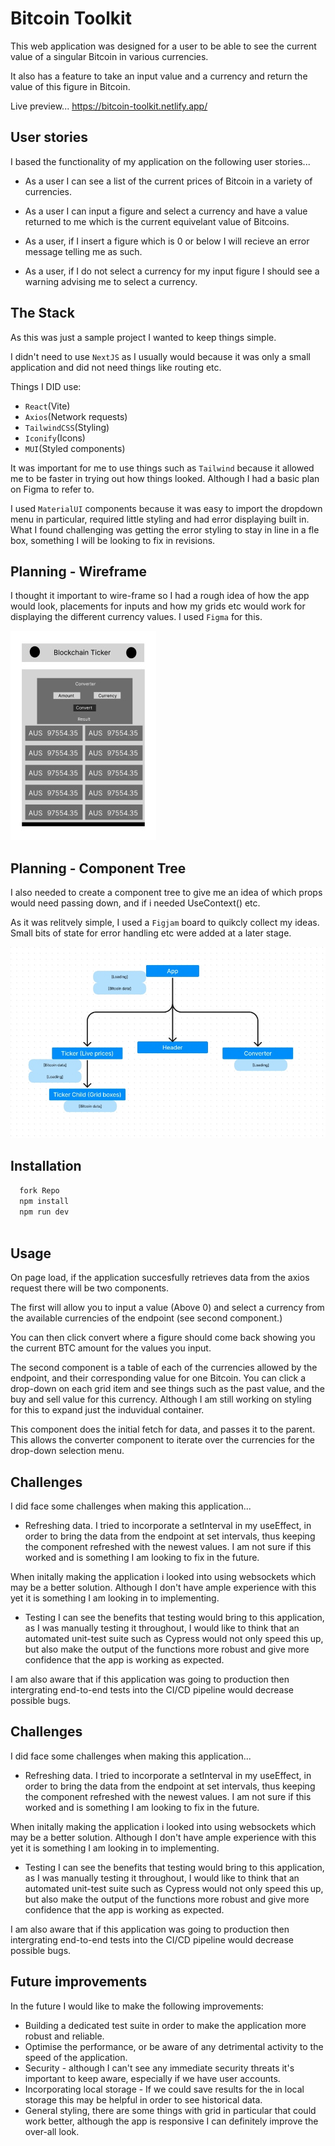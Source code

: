 
# Bitcoin Toolkit

This web application was designed for a user to be able to see the current value of a singular Bitcoin in various currencies.

It also has a feature to take an input value and a currency and return the value of this figure in Bitcoin.

Live preview...
https://bitcoin-toolkit.netlify.app/


## User stories

I based the functionality of my application on the following user stories...

- As a user I can see a list of the current prices of Bitcoin in a variety of currencies.

- As a user I can input a figure and select a currency and have a value returned to me which is the current equivelant value of Bitcoins.

- As a user, if I insert a figure which is 0 or below I will recieve an error message telling me as such.

- As a user, if I do not select a currency for my input figure I should see a warning advising me to select a currency.

## The Stack

As this was just a sample project I wanted to keep things simple. 

I didn't need to use `NextJS` as I usually would because it was only a small application and did not need things like routing etc.

Things I DID use:
- `React`(Vite)
- `Axios`(Network requests)
- `TailwindCSS`(Styling)
- `Iconify`(Icons)
- `MUI`(Styled components)


It was important for me to use things such as `Tailwind` because it allowed me to be faster in trying out how things looked. Although I had a basic plan on Figma to refer to.

I used `MaterialUI` components 
because it was easy to import the dropdown menu in particular, required little styling and had error displaying built in. What I found challenging was getting the error styling to stay in line in a fle box, something I will be looking to fix in revisions.



## Planning - Wireframe


I thought it important to wire-frame so I had a rough idea of how the app would look, placements for inputs and how my grids etc would work for displaying the different currency values. I used `Figma` for this.

![App Screenshot](https://github.com/johnnywalker-git/bitcoin-toolkit/blob/main/Readme-screenshots/wireframe.jpg?raw=true)

## Planning - Component Tree

I also needed to create a component tree to give me an idea of which props would need passing down, and if i needed UseContext() etc.

As it was relitvely simple, I used a `Figjam` board to quikcly collect my ideas. Small bits of state for error handling etc were added at a later stage.

![App Screenshot](https://github.com/johnnywalker-git/bitcoin-toolkit/blob/main/Readme-screenshots/component-tree.jpg?raw=true)



## Installation



```bash
  fork Repo
  npm install 
  npm run dev
  
```
    
## Usage

On page load, if the application succesfully retrieves data from the axios request there will be two components.

The first will allow you to input a value (Above 0) and select a currency from the available currencies of the endpoint (see second component.)

You can then click convert where a figure should come back showing you the current BTC amount for the values you input.

The second component is a table of each of the currencies allowed by the endpoint, and their corresponding value for one Bitcoin. You can click a drop-down on each grid item and see things such as the past value, and the buy and sell value for this currency. Although I am still working on styling for this to expand just the induvidual container.

This component does the initial fetch for data, and passes it to the parent. This allows the converter component to iterate over the currencies for the drop-down selection menu.


## Challenges

I did face some challenges when making this application...

- Refreshing data.
I tried to incorporate a setInterval in my useEffect, in order to bring the data from the endpoint at set intervals, thus keeping the component refreshed with the newest values. I am not sure if this worked and is something I am looking to fix in the future. 

When initally making the application i looked into using websockets which may be a better solution. Although I don't have ample experience with this yet it is something I am looking in to implementing.

- Testing
I can see the benefits that testing would bring to this application, as I was manually testing it throughout, I would like to think that an automated unit-test suite such as Cypress would not only speed this up, but also make the output of the functions more robust and give more confidence that the app is working as expected.

I am also aware that if this application was going to production then intergrating end-to-end tests into the CI/CD pipeline would decrease possible bugs.


## Challenges

I did face some challenges when making this application...

- Refreshing data.
I tried to incorporate a setInterval in my useEffect, in order to bring the data from the endpoint at set intervals, thus keeping the component refreshed with the newest values. I am not sure if this worked and is something I am looking to fix in the future. 

When initally making the application i looked into using websockets which may be a better solution. Although I don't have ample experience with this yet it is something I am looking in to implementing.

- Testing
I can see the benefits that testing would bring to this application, as I was manually testing it throughout, I would like to think that an automated unit-test suite such as Cypress would not only speed this up, but also make the output of the functions more robust and give more confidence that the app is working as expected.

I am also aware that if this application was going to production then intergrating end-to-end tests into the CI/CD pipeline would decrease possible bugs.



## Future improvements

In the future I would like to make the following improvements:

- Building a dedicated test suite in order to make the application more robust and reliable.
- Optimise the performance, or be aware of any detrimental activity to the speed of the application.
- Security - although I can't see any immediate security threats it's important to keep aware, especially if we have user accounts.
- Incorporating local storage - If we could save results for the in local storage this may be helpful in order to see historical data.
- General styling, there are some things with grid in particular that could work better, although the app is responsive I can definitely improve the over-all look.